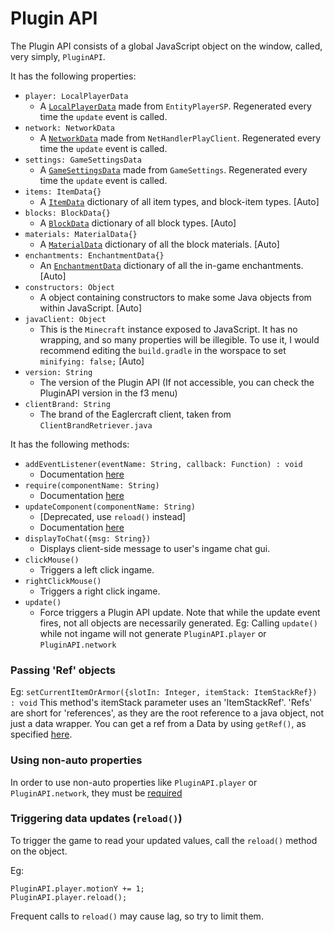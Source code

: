 # Plugin API
The Plugin API consists of a global JavaScript object on the window, called, very simply, `PluginAPI`.


It has the following properties:
- `player: LocalPlayerData`
    - A [`LocalPlayerData`](globals/LocalPlayerData.md) made from `EntityPlayerSP`. Regenerated every time the `update` event is called.
- `network: NetworkData`
    - A [`NetworkData`](globals/NetworkData.md) made from `NetHandlerPlayClient`. Regenerated every time the `update` event is called.
- `settings: GameSettingsData`
    - A [`GameSettingsData`](globals/GameSettingsData.md) made from `GameSettings`. Regenerated every time the `update` event is called.
- `items: ItemData{}`
    - A [`ItemData`](globals/ItemData.md) dictionary of all item types, and block-item types. [Auto]
- `blocks: BlockData{}`
    - A [`BlockData`](globals/BlockData.md) dictionary of all block types. [Auto]
- `materials: MaterialData{}`
    - A [`MaterialData`](globals/MaterialData.md) dictionary of all the block materials. [Auto]
- `enchantments: EnchantmentData{}`
    - An [`EnchantmentData`](EnchantmentData.md) dictionary of all the in-game enchantments. [Auto]
- `constructors: Object`
    - A object containing constructors to make some Java objects from within JavaScript. [Auto]
- `javaClient: Object`
    - This is the `Minecraft` instance exposed to JavaScript. It has no wrapping, and so many properties will be illegible. To use it, I would recommend editing the `build.gradle` in the worspace to set `minifying: false;` [Auto]
- `version: String`
    - The version of the Plugin API (If not accessible, you can check the PluginAPI version in the f3 menu)
- `clientBrand: String`
    - The brand of the Eaglercraft client, taken from `ClientBrandRetriever.java`


It has the following methods:
- `addEventListener(eventName: String, callback: Function) : void`
    - Documentation [here](events/addEventListener.md)
- `require(componentName: String)`
    - Documentation [here](globals/require.md)
- `updateComponent(componentName: String)`
    - [Deprecated, use `reload()` instead] 
    - Documentation [here](globals/updateComponent.md)
- `displayToChat({msg: String})`
    - Displays client-side message to user's ingame chat gui.
- `clickMouse()`
    - Triggers a left click ingame.
- `rightClickMouse()`
    - Triggers a right click ingame.
- `update()`
    - Force triggers a Plugin API update. Note that while the update event fires, not all objects are necessarily generated. Eg: Calling `update()` while not ingame will not generate `PluginAPI.player` or `PluginAPI.network`

### Passing 'Ref' objects
Eg: `setCurrentItemOrArmor({slotIn: Integer, itemStack: ItemStackRef}) : void`
This method's itemStack parameter uses an 'ItemStackRef'. 'Refs' are short for 'references', as they are the root reference to a java object, not just a data wrapper. You can get a ref from a Data by using `getRef()`, as specified [here](globals/Data.md).

### Using non-auto properties
In order to use non-auto properties like `PluginAPI.player` or `PluginAPI.network`, they must be [required](globals/require.md)

### Triggering data updates (`reload()`)
To trigger the game to read your updated values, call the `reload()` method on the object.

Eg: 
```
PluginAPI.player.motionY += 1;
PluginAPI.player.reload();
```

Frequent calls to `reload()` may cause lag, so try to limit them.